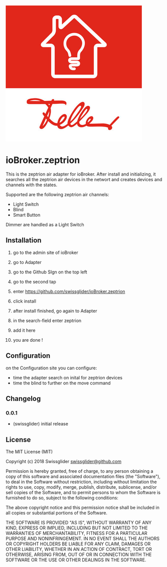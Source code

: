 ![Logo](admin/zeptrion.png)

# ioBroker.zeptrion


This is the zeptrion air adapter for ioBroker.
After install and initializing, it searches all the zeptrion air devices in the networt and creates devices and channels with the states.

Supported are the following zeptrion air channels:

- Light Switch
- Blind
- Smart Button

Dimmer are handled as a Light Switch

## Installation

1. go to the admin site of ioBroker
2. go to Adapter
3. go to the Github SIgn on the top left
4. go to the second tap
5. enter https://github.com/swissglider/ioBroker.zeptrion
6. click install

7. after install finished, go again to Adapter
8. in the search-field enter zeptrion
9. add it here
10. you are done !

## Configuration

on the Configuration site you can configure:

- time the adapter search on inital for zeptrion devices
- time the blind to further on the move command

## Changelog

### 0.0.1

- (swissglider) initial release

## License

The MIT License (MIT)

Copyright (c) 2018 Swissglider <swissglider@github.com>

Permission is hereby granted, free of charge, to any person obtaining a copy
of this software and associated documentation files (the "Software"), to deal
in the Software without restriction, including without limitation the rights
to use, copy, modify, merge, publish, distribute, sublicense, and/or sell
copies of the Software, and to permit persons to whom the Software is
furnished to do so, subject to the following conditions:

The above copyright notice and this permission notice shall be included in
all copies or substantial portions of the Software.

THE SOFTWARE IS PROVIDED "AS IS", WITHOUT WARRANTY OF ANY KIND, EXPRESS OR
IMPLIED, INCLUDING BUT NOT LIMITED TO THE WARRANTIES OF MERCHANTABILITY,
FITNESS FOR A PARTICULAR PURPOSE AND NONINFRINGEMENT. IN NO EVENT SHALL THE
AUTHORS OR COPYRIGHT HOLDERS BE LIABLE FOR ANY CLAIM, DAMAGES OR OTHER
LIABILITY, WHETHER IN AN ACTION OF CONTRACT, TORT OR OTHERWISE, ARISING FROM,
OUT OF OR IN CONNECTION WITH THE SOFTWARE OR THE USE OR OTHER DEALINGS IN
THE SOFTWARE.
